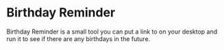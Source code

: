 # Birthday Reminder
Birthday Reminder is a small tool you can put a link to on your desktop and run it to see if there are any birthdays in the future.
